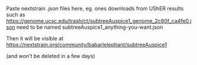 Paste nextstrain .json files here, eg. ones downloads from UShER results such as https://genome.ucsc.edu/trash/ct/subtreeAuspice1_genome_2c80f_ca4fe0.json
need to be named subtreeAuspice1_anything-you-want.json

Then it will be visible at https://nextstrain.org/community/babarlelephant/subtreeAuspice1

(and won't be deleted in a few days)
